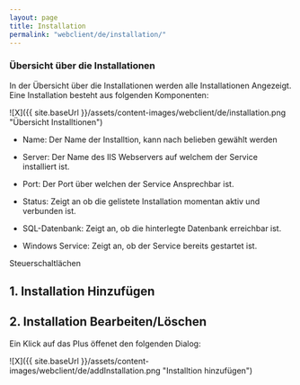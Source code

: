 ```yaml
---
layout: page
title: Installation
permalink: "webclient/de/installation/"
---
```


### Übersicht über die Installationen

In der Übersicht über die Installationen werden alle Installationen Angezeigt. Eine Installation besteht aus folgenden Komponenten:

![X]({{ site.baseUrl }}/assets/content-images/webclient/de/installation.png "Übersicht Installtionen")  


* Name: 				Der Name der Installtion, kann nach belieben gewählt werden  
	
* Server:			Der Name des IIS Webservers auf welchem der Service installiert ist.  
	
* Port:				Der Port über welchen der Service Ansprechbar ist.  
	
* Status:			Zeigt an ob die gelistete Installation momentan aktiv und verbunden ist.  
	
* SQL-Datenbank:		Zeigt an, ob die hinterlegte Datenbank erreichbar ist.  
	
* Windows Service: 	Zeigt an, ob der Service bereits gestartet ist.
	
 Steuerschaltlächen

## 1. Installation Hinzufügen


## 2. Installation Bearbeiten/Löschen    
 
 Ein Klick auf das Plus öffenet den folgenden Dialog:

 ![X]({{ site.baseUrl }}/assets/content-images/webclient/de/addInstallation.png "Installtion hinzufügen") 

